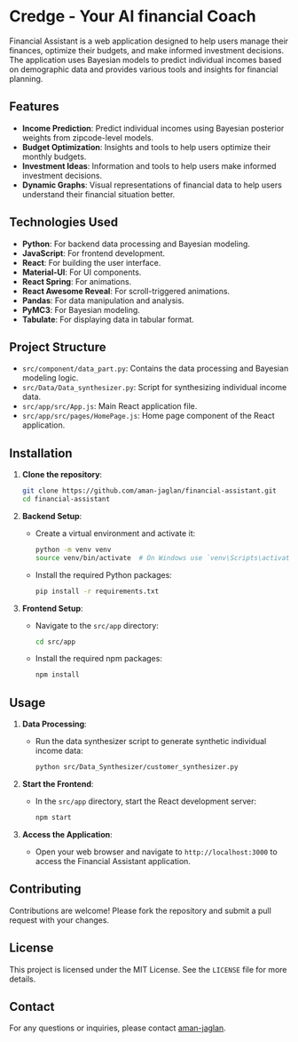 # Credge - Your AI financial Coach

Financial Assistant is a web application designed to help users manage their finances, optimize their budgets, and make informed investment decisions. The application uses Bayesian models to predict individual incomes based on demographic data and provides various tools and insights for financial planning.

## Features

- **Income Prediction**: Predict individual incomes using Bayesian posterior weights from zipcode-level models.
- **Budget Optimization**: Insights and tools to help users optimize their monthly budgets.
- **Investment Ideas**: Information and tools to help users make informed investment decisions.
- **Dynamic Graphs**: Visual representations of financial data to help users understand their financial situation better.

## Technologies Used

- **Python**: For backend data processing and Bayesian modeling.
- **JavaScript**: For frontend development.
- **React**: For building the user interface.
- **Material-UI**: For UI components.
- **React Spring**: For animations.
- **React Awesome Reveal**: For scroll-triggered animations.
- **Pandas**: For data manipulation and analysis.
- **PyMC3**: For Bayesian modeling.
- **Tabulate**: For displaying data in tabular format.

## Project Structure

- `src/component/data_part.py`: Contains the data processing and Bayesian modeling logic.
- `src/Data/Data_synthesizer.py`: Script for synthesizing individual income data.
- `src/app/src/App.js`: Main React application file.
- `src/app/src/pages/HomePage.js`: Home page component of the React application.

## Installation

1. **Clone the repository**:
    ```sh
    git clone https://github.com/aman-jaglan/financial-assistant.git
    cd financial-assistant
    ```

2. **Backend Setup**:
    - Create a virtual environment and activate it:
      ```sh
      python -m venv venv
      source venv/bin/activate  # On Windows use `venv\Scripts\activate`
      ```
    - Install the required Python packages:
      ```sh
      pip install -r requirements.txt
      ```

3. **Frontend Setup**:
    - Navigate to the `src/app` directory:
      ```sh
      cd src/app
      ```
    - Install the required npm packages:
      ```sh
      npm install
      ```

## Usage

1. **Data Processing**:
    - Run the data synthesizer script to generate synthetic individual income data:
      ```sh
      python src/Data_Synthesizer/customer_synthesizer.py
      ```

2. **Start the Frontend**:
    - In the `src/app` directory, start the React development server:
      ```sh
      npm start
      ```

3. **Access the Application**:
    - Open your web browser and navigate to `http://localhost:3000` to access the Financial Assistant application.

## Contributing

Contributions are welcome! Please fork the repository and submit a pull request with your changes.

## License

This project is licensed under the MIT License. See the `LICENSE` file for more details.

## Contact

For any questions or inquiries, please contact [aman-jaglan](https://github.com/aman-jaglan).
